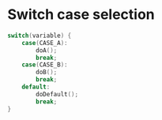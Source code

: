 # Switch case selection

```c
switch(variable) {
    case(CASE_A): 
        doA();
        break;
    case(CASE_B):
        doB();
        break;
    default:
        doDefault();
        break;
}
```
